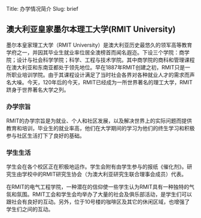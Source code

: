 Title: 办学情况简介
Slug: brief

## 澳大利亚皇家墨尔本理工大学(RMIT University)

墨尔本皇家理工大学（RMIT University）是澳大利亚历史最悠久的领军高等教育学府之一，并因其毕业生就业率位居全澳榜首而闻名遐迩。下设三个学院：商学院；设计与社会科学学院；科学、工程与技术学院。其中商学院的商科和管理课程在澳大利亚和东南亚都处于领先地位。早在1887年RMIT创建之初，RMIT只是一所职业培训学院。由于其课程设计满足了当时社会各界对各种就业人才的需求而声名大噪。今天，120年后的今天，RMIT已经成为一所世界著名的理工大学，RMIT跻身于世界著名大学之列。

### 办学宗旨

RMIT的办学宗旨是为就业、个人和社区发展，以及解决世界上的实际问题而提供教育和培训，毕业生的就业率高，他们在大学期间的学习为他们的终生学习和积极参与社区生活打下了良好的基础。

### 学生生活
学生会在各个校区正在积极地运作。学生会附有由学生参与的报纸《催化剂》。研究生由学校中的RMIT研究生协会（为澳大利亚研究生联合理事会成员）代表。

在RMIT的电气工程学院，一种潜在的信仰使一些学生认为RMIT具有一种独特的气氛和氛围。RMIT工会和学生会均举办了大量的社会及俱乐部活动，是学生们可以跟社会有良好的互动。另外，位于10号楼的咖啡区及其它的休闲区域，也增强了学生们之间的互动。
